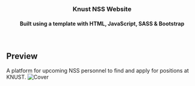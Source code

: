 <div align="center">
  <h3>Knust NSS Website</h3>
  <h4>Built using a template with HTML, JavaScript, SASS & Bootstrap</h4>
</div>

<br>

## Preview
A platform for upcoming NSS personnel to find and apply for positions at KNUST.
![Cover](https://github.com/Aam23/knust-nss-web/assets/103312361/37eaab1d-d048-464a-b200-00cee7ab41d4)
